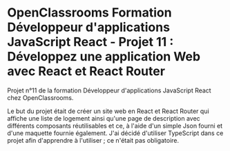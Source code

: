 # OpenClassrooms Formation Développeur d'applications JavaScript React - Projet 11 : Développez une application Web avec React et React Router
 
Projet n°11 de la formation Développeur d'applications JavaScript React chez OpenClassrooms.

Le but du projet était de créer un site web en React et React Router qui affiche une liste de logement ainsi qu'une page de description avec différents composants réutilisables et ce, à l'aide d'un simple Json fourni et d'une maquette fournie également.
J'ai décidé d'utiliser TypeScript dans ce projet afin d'apprendre à l'utiliser ; ce n'était pas obligatoire.